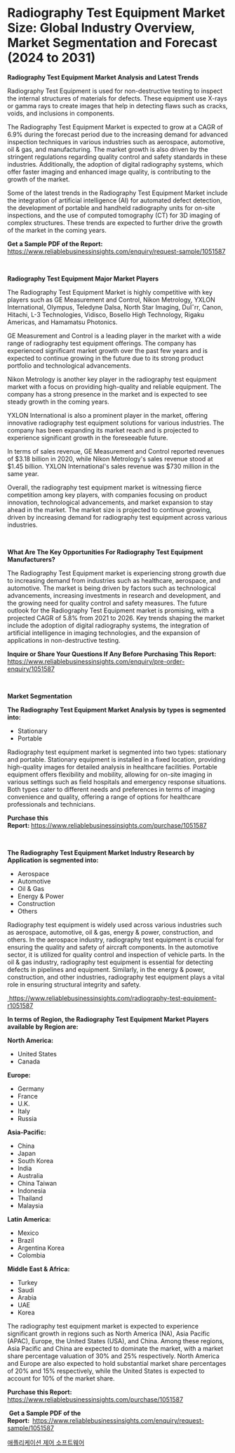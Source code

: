 <p><h1>Radiography Test Equipment Market Size: Global Industry Overview, Market Segmentation and Forecast (2024 to 2031)</h1></p><p><strong>Radiography Test Equipment Market Analysis and Latest Trends</strong></p>
<p><p>Radiography Test Equipment is used for non-destructive testing to inspect the internal structures of materials for defects. These equipment use X-rays or gamma rays to create images that help in detecting flaws such as cracks, voids, and inclusions in components.</p><p>The Radiography Test Equipment Market is expected to grow at a CAGR of 6.9% during the forecast period due to the increasing demand for advanced inspection techniques in various industries such as aerospace, automotive, oil & gas, and manufacturing. The market growth is also driven by the stringent regulations regarding quality control and safety standards in these industries. Additionally, the adoption of digital radiography systems, which offer faster imaging and enhanced image quality, is contributing to the growth of the market.</p><p>Some of the latest trends in the Radiography Test Equipment Market include the integration of artificial intelligence (AI) for automated defect detection, the development of portable and handheld radiography units for on-site inspections, and the use of computed tomography (CT) for 3D imaging of complex structures. These trends are expected to further drive the growth of the market in the coming years.</p></p>
<p><strong>Get a Sample PDF of the Report:&nbsp;</strong> <a href="https://www.reliablebusinessinsights.com/enquiry/request-sample/1051587">https://www.reliablebusinessinsights.com/enquiry/request-sample/1051587</a></p>
<p>&nbsp;</p>
<p><strong>Radiography Test Equipment Major Market Players</strong></p>
<p><p>The Radiography Test Equipment Market is highly competitive with key players such as GE Measurement and Control, Nikon Metrology, YXLON International, Olympus, Teledyne Dalsa, North Star Imaging, DuÌˆrr, Canon, Hitachi, L-3 Technologies, Vidisco, Bosello High Technology, Rigaku Americas, and Hamamatsu Photonics.</p><p>GE Measurement and Control is a leading player in the market with a wide range of radiography test equipment offerings. The company has experienced significant market growth over the past few years and is expected to continue growing in the future due to its strong product portfolio and technological advancements.</p><p>Nikon Metrology is another key player in the radiography test equipment market with a focus on providing high-quality and reliable equipment. The company has a strong presence in the market and is expected to see steady growth in the coming years.</p><p>YXLON International is also a prominent player in the market, offering innovative radiography test equipment solutions for various industries. The company has been expanding its market reach and is projected to experience significant growth in the foreseeable future.</p><p>In terms of sales revenue, GE Measurement and Control reported revenues of $3.18 billion in 2020, while Nikon Metrology's sales revenue stood at $1.45 billion. YXLON International's sales revenue was $730 million in the same year.</p><p>Overall, the radiography test equipment market is witnessing fierce competition among key players, with companies focusing on product innovation, technological advancements, and market expansion to stay ahead in the market. The market size is projected to continue growing, driven by increasing demand for radiography test equipment across various industries.</p></p>
<p>&nbsp;</p>
<p><strong>What Are The Key Opportunities For Radiography Test Equipment Manufacturers?</strong></p>
<p><p>The Radiography Test Equipment market is experiencing strong growth due to increasing demand from industries such as healthcare, aerospace, and automotive. The market is being driven by factors such as technological advancements, increasing investments in research and development, and the growing need for quality control and safety measures. The future outlook for the Radiography Test Equipment market is promising, with a projected CAGR of 5.8% from 2021 to 2026. Key trends shaping the market include the adoption of digital radiography systems, the integration of artificial intelligence in imaging technologies, and the expansion of applications in non-destructive testing.</p></p>
<p><strong>Inquire or Share Your Questions If Any Before Purchasing This Report:</strong> <a href="https://www.reliablebusinessinsights.com/enquiry/pre-order-enquiry/1051587">https://www.reliablebusinessinsights.com/enquiry/pre-order-enquiry/1051587</a></p>
<p>&nbsp;</p>
<p><strong>Market Segmentation</strong></p>
<p><strong>The Radiography Test Equipment Market Analysis by types is segmented into:</strong></p>
<p><ul><li>Stationary</li><li>Portable</li></ul></p>
<p><p>Radiography test equipment market is segmented into two types: stationary and portable. Stationary equipment is installed in a fixed location, providing high-quality images for detailed analysis in healthcare facilities. Portable equipment offers flexibility and mobility, allowing for on-site imaging in various settings such as field hospitals and emergency response situations. Both types cater to different needs and preferences in terms of imaging convenience and quality, offering a range of options for healthcare professionals and technicians.</p></p>
<p><strong>Purchase this Report:&nbsp;</strong><a href="https://www.reliablebusinessinsights.com/purchase/1051587">https://www.reliablebusinessinsights.com/purchase/1051587</a></p>
<p>&nbsp;</p>
<p><strong>The Radiography Test Equipment Market Industry Research by Application is segmented into:</strong></p>
<p><ul><li>Aerospace</li><li>Automotive</li><li>Oil & Gas</li><li>Energy & Power</li><li>Construction</li><li>Others</li></ul></p>
<p><p>Radiography test equipment is widely used across various industries such as aerospace, automotive, oil & gas, energy & power, construction, and others. In the aerospace industry, radiography test equipment is crucial for ensuring the quality and safety of aircraft components. In the automotive sector, it is utilized for quality control and inspection of vehicle parts. In the oil & gas industry, radiography test equipment is essential for detecting defects in pipelines and equipment. Similarly, in the energy & power, construction, and other industries, radiography test equipment plays a vital role in ensuring structural integrity and safety.</p></p>
<p><a href="https://www.reliablebusinessinsights.com/radiography-test-equipment-r1051587">&nbsp;https://www.reliablebusinessinsights.com/radiography-test-equipment-r1051587</a></p>
<p><strong>In terms of Region, the Radiography Test Equipment Market Players available by Region are:</strong></p>
<p>
    <p> <strong> North America: </strong>
        <ul>
            <li>United States</li>
            <li>Canada</li>
        </ul>
        </p> 
    <p> <strong> Europe: </strong>
        <ul>
            <li>Germany</li>
            <li>France</li>
            <li>U.K.</li>
            <li>Italy</li>
            <li>Russia</li>
        </ul>
        </p> 
    <p> <strong> Asia-Pacific: </strong>
        <ul>
            <li>China</li>
            <li>Japan</li>
            <li>South Korea</li>
            <li>India</li>
            <li>Australia</li>
            <li>China Taiwan</li>
            <li>Indonesia</li>
            <li>Thailand</li>
            <li>Malaysia</li>
        </ul>
        </p> 
    <p> <strong> Latin America: </strong>
        <ul>
            <li>Mexico</li>
            <li>Brazil</li>
            <li>Argentina Korea</li>
            <li>Colombia</li>
        </ul>
        </p> 
    <p> <strong> Middle East & Africa: </strong>
        <ul>
            <li>Turkey</li>
            <li>Saudi</li>
            <li>Arabia</li>
            <li>UAE</li>
            <li>Korea</li>
        </ul>
    </p>
    </p>
<p><p>The radiography test equipment market is expected to experience significant growth in regions such as North America (NA), Asia Pacific (APAC), Europe, the United States (USA), and China. Among these regions, Asia Pacific and China are expected to dominate the market, with a market share percentage valuation of 30% and 25% respectively. North America and Europe are also expected to hold substantial market share percentages of 20% and 15% respectively, while the United States is expected to account for 10% of the market share.</p></p>
<p><strong>Purchase this Report: </strong><a href="https://www.reliablebusinessinsights.com/purchase/1051587">https://www.reliablebusinessinsights.com/purchase/1051587</a></p>
<p>&nbsp;<strong>Get a Sample PDF of the Report:&nbsp;&nbsp;</strong><a href="https://www.reliablebusinessinsights.com/enquiry/request-sample/1051587">https://www.reliablebusinessinsights.com/enquiry/request-sample/1051587</a></p>
<p><strong></strong></p>
<p><p><a href="https://github.com/mpodehpw07370073/Market-Research-Report-List-3/blob/main/675335446742.md">애플리케이션 제어 소프트웨어</a></p></p>